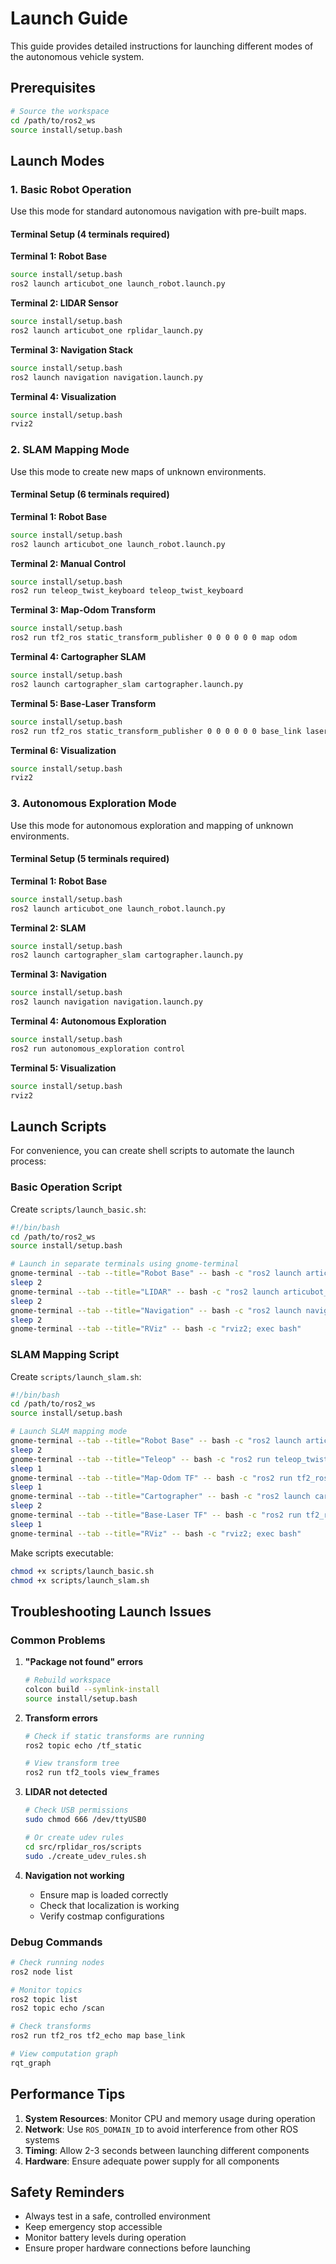 # Launch Guide

This guide provides detailed instructions for launching different modes of the autonomous vehicle system.

## Prerequisites

```bash
# Source the workspace
cd /path/to/ros2_ws
source install/setup.bash
```

## Launch Modes

### 1. Basic Robot Operation

Use this mode for standard autonomous navigation with pre-built maps.

#### Terminal Setup (4 terminals required)

**Terminal 1: Robot Base**
```bash
source install/setup.bash
ros2 launch articubot_one launch_robot.launch.py
```

**Terminal 2: LIDAR Sensor**
```bash
source install/setup.bash
ros2 launch articubot_one rplidar_launch.py
```

**Terminal 3: Navigation Stack**
```bash
source install/setup.bash
ros2 launch navigation navigation.launch.py
```

**Terminal 4: Visualization**
```bash
source install/setup.bash
rviz2
```

### 2. SLAM Mapping Mode

Use this mode to create new maps of unknown environments.

#### Terminal Setup (6 terminals required)

**Terminal 1: Robot Base**
```bash
source install/setup.bash
ros2 launch articubot_one launch_robot.launch.py
```

**Terminal 2: Manual Control**
```bash
source install/setup.bash
ros2 run teleop_twist_keyboard teleop_twist_keyboard
```

**Terminal 3: Map-Odom Transform**
```bash
source install/setup.bash
ros2 run tf2_ros static_transform_publisher 0 0 0 0 0 0 map odom
```

**Terminal 4: Cartographer SLAM**
```bash
source install/setup.bash
ros2 launch cartographer_slam cartographer.launch.py
```

**Terminal 5: Base-Laser Transform**
```bash
source install/setup.bash
ros2 run tf2_ros static_transform_publisher 0 0 0 0 0 0 base_link laser_frame
```

**Terminal 6: Visualization**
```bash
source install/setup.bash
rviz2
```

### 3. Autonomous Exploration Mode

Use this mode for autonomous exploration and mapping of unknown environments.

#### Terminal Setup (5 terminals required)

**Terminal 1: Robot Base**
```bash
source install/setup.bash
ros2 launch articubot_one launch_robot.launch.py
```

**Terminal 2: SLAM**
```bash
source install/setup.bash
ros2 launch cartographer_slam cartographer.launch.py
```

**Terminal 3: Navigation**
```bash
source install/setup.bash
ros2 launch navigation navigation.launch.py
```

**Terminal 4: Autonomous Exploration**
```bash
source install/setup.bash
ros2 run autonomous_exploration control
```

**Terminal 5: Visualization**
```bash
source install/setup.bash
rviz2
```

## Launch Scripts

For convenience, you can create shell scripts to automate the launch process:

### Basic Operation Script

Create `scripts/launch_basic.sh`:
```bash
#!/bin/bash
cd /path/to/ros2_ws
source install/setup.bash

# Launch in separate terminals using gnome-terminal
gnome-terminal --tab --title="Robot Base" -- bash -c "ros2 launch articubot_one launch_robot.launch.py; exec bash"
sleep 2
gnome-terminal --tab --title="LIDAR" -- bash -c "ros2 launch articubot_one rplidar_launch.py; exec bash"
sleep 2
gnome-terminal --tab --title="Navigation" -- bash -c "ros2 launch navigation navigation.launch.py; exec bash"
sleep 2
gnome-terminal --tab --title="RViz" -- bash -c "rviz2; exec bash"
```

### SLAM Mapping Script

Create `scripts/launch_slam.sh`:
```bash
#!/bin/bash
cd /path/to/ros2_ws
source install/setup.bash

# Launch SLAM mapping mode
gnome-terminal --tab --title="Robot Base" -- bash -c "ros2 launch articubot_one launch_robot.launch.py; exec bash"
sleep 2
gnome-terminal --tab --title="Teleop" -- bash -c "ros2 run teleop_twist_keyboard teleop_twist_keyboard; exec bash"
sleep 1
gnome-terminal --tab --title="Map-Odom TF" -- bash -c "ros2 run tf2_ros static_transform_publisher 0 0 0 0 0 0 map odom; exec bash"
sleep 1
gnome-terminal --tab --title="Cartographer" -- bash -c "ros2 launch cartographer_slam cartographer.launch.py; exec bash"
sleep 2
gnome-terminal --tab --title="Base-Laser TF" -- bash -c "ros2 run tf2_ros static_transform_publisher 0 0 0 0 0 0 base_link laser_frame; exec bash"
sleep 1
gnome-terminal --tab --title="RViz" -- bash -c "rviz2; exec bash"
```

Make scripts executable:
```bash
chmod +x scripts/launch_basic.sh
chmod +x scripts/launch_slam.sh
```

## Troubleshooting Launch Issues

### Common Problems

1. **"Package not found" errors**
   ```bash
   # Rebuild workspace
   colcon build --symlink-install
   source install/setup.bash
   ```

2. **Transform errors**
   ```bash
   # Check if static transforms are running
   ros2 topic echo /tf_static
   
   # View transform tree
   ros2 run tf2_tools view_frames
   ```

3. **LIDAR not detected**
   ```bash
   # Check USB permissions
   sudo chmod 666 /dev/ttyUSB0
   
   # Or create udev rules
   cd src/rplidar_ros/scripts
   sudo ./create_udev_rules.sh
   ```

4. **Navigation not working**
   - Ensure map is loaded correctly
   - Check that localization is working
   - Verify costmap configurations

### Debug Commands

```bash
# Check running nodes
ros2 node list

# Monitor topics
ros2 topic list
ros2 topic echo /scan

# Check transforms
ros2 run tf2_ros tf2_echo map base_link

# View computation graph
rqt_graph
```

## Performance Tips

1. **System Resources**: Monitor CPU and memory usage during operation
2. **Network**: Use `ROS_DOMAIN_ID` to avoid interference from other ROS systems
3. **Timing**: Allow 2-3 seconds between launching different components
4. **Hardware**: Ensure adequate power supply for all components

## Safety Reminders

- Always test in a safe, controlled environment
- Keep emergency stop accessible
- Monitor battery levels during operation
- Ensure proper hardware connections before launching